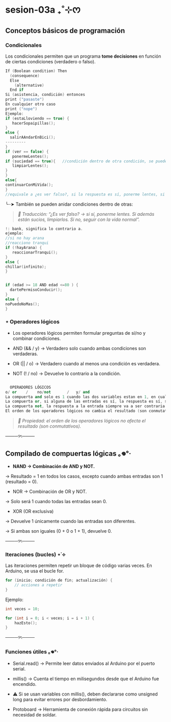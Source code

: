 # sesion-03a ₊˚⊹ᰔ

## Conceptos básicos de programación  

### Condicionales

Los condicionales permiten que un programa **tome decisiones** en función de ciertas condiciones (verdadero o falso).  

```cpp
If (Boolean condition) Then
  (consequence)
  Else
    (alternative)
  End if
Si (asistencia, condición) entonces
print ("pasaste")
En cualquier otro caso
print ("nope")
Ejemplo:
if (estaLloviendo == true) {
   hacerSopaipillas();
}
else {
  salirAAndarEnBici();
---------
}
if (ver == false) {  
   ponermeLentes();
if (suciedad == true){   //condición dentro de otra condición, se puede hacer.
   limpiarLentes();
}
}
else{
continuarConMiVida();
}
//equivale a ¿es ver falso?, si la respuesta es sí, ponerme lentes, si la respuesta es no, continuar con mi vida.
```

╰┈➤ También se pueden anidar condiciones dentro de otras:

> *📌 Traducción: “¿Es ver falso? → si sí, ponerme lentes. Si además están sucios, limpiarlos. Si no, seguir con la vida normal”.*

```cpp
!: bank, significa lo contrario a.
ejemplo:
//si no hay arana
//reacciono tranqui
if (!hayArana) {
   reaccionarTranqui();
}
else {
chillar(infinito);
}
```

```cpp

if (edad >= 18 AND edad <=80 ) {
  dartePermisoConducir();
}
else {
noPuedoNoMas();
}
```

### ⋆ Operadores lógicos

+ Los operadores lógicos permiten formular preguntas de sí/no y combinar condiciones.
  
+ AND (&& / y) → Verdadero solo cuando ambas condiciones son verdaderas.
  
+ OR (|| / o) → Verdadero cuando al menos una condición es verdadera.
  
+ NOT (! / no) → Devuelve lo contrario a la condición.

```cpp

  OPERADORES LÓGICOS
o/ or    /    no/not       /   y/ and
La compuerta and solo es 1 cuando las dos variables estan en 1, en cualquier otro caso es 0 (&&)
La compuerta or, si alguna de las entradas es sí, la respuesta es sí, si ambas es no la respuesta es no (||)
La compuerta not, la respuesta a la entrada siempre va a ser contraria (!)
El orden de los operadores lógicos no cambia el resultado (son conmutativos)
```

> *📌 Propiedad: el orden de los operadores lógicos no afecta el resultado (son conmutativos).*

────୨ৎ────

## Compilado de compuertas lógicas ｡𖦹°‧

+ **NAND → Combinación de AND y NOT.**

→ Resultado = 1 en todos los casos, excepto cuando ambas entradas son 1 (resultado = 0).

+ NOR → Combinación de OR y NOT.

→ Solo será 1 cuando todas las entradas sean 0.

+ XOR (OR exclusiva)

→ Devuelve 1 únicamente cuando las entradas son diferentes.

→ Si ambas son iguales (0 + 0 o 1 + 1), devuelve 0.

  ────୨ৎ────

### Iteraciones (bucles) ⋆˙⟡

Las iteraciones permiten repetir un bloque de código varias veces. En Arduino, se usa el bucle for.

```cpp
for (inicio; condición de fin; actualización) {
    // acciones a repetir
}
```

Ejemplo:

```cpp
int veces = 10;

for (int i = 0; i < veces; i = i + 1) {
    hazEsto();
}
```

────୨ৎ────

### Funciones útiles ｡𖦹°‧

+ Serial.read() → Permite leer datos enviados al Arduino por el puerto serial.

+ millis() → Cuenta el tiempo en milisegundos desde que el Arduino fue encendido.

+ ⚠️ Si se usan variables con millis(), deben declararse como unsigned long para evitar errores por desbordamiento.
  
+ Protoboard → Herramienta de conexión rápida para circuitos sin necesidad de soldar.
